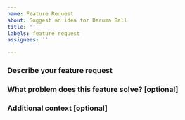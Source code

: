 ```yaml
---
name: Feature Request
about: Suggest an idea for Daruma Ball
title: ''
labels: feature request
assignees: ''

---
```


<!--
  - Please search for issues that matches the one you want to file and use the thumbs up emoji.
-->

### Describe your feature request

<!-- Describe your feature you would like -->

### What problem does this feature solve? [optional]

<!-- Describe what problem does this feature solve -->

### Additional context [optional]

<!-- Any other context or screenshots about the feature request -->
